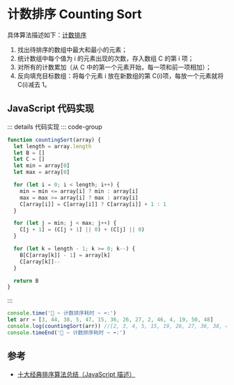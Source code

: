 # 计数排序 Counting Sort

具体算法描述如下：[计数排序](../../../直击概念/03algo/s_sort_8-countingSort.md)

1. 找出待排序的数组中最大和最小的元素；
2. 统计数组中每个值为 i 的元素出现的次数，存入数组 C 的第 i 项；
3. 对所有的计数累加（从 C 中的第一个元素开始，每一项和前一项相加）；
4. 反向填充目标数组：将每个元素 i 放在新数组的第 C(i)项，每放一个元素就将 C(i)减去 1。

## JavaScript 代码实现

::: details 代码实现
::: code-group

```js
function countingSort(array) {
  let length = array.length
  let B = []
  let C = []
  let min = array[0]
  let max = array[0]

  for (let i = 0; i < length; i++) {
    min = min <= array[i] ? min : array[i]
    max = max >= array[i] ? max : array[i]
    C[array[i]] = C[array[i]] ? C[array[i]] + 1 : 1
  }

  for (let j = min; j < max; j++) {
    C[j + 1] = (C[j + 1] || 0) + (C[j] || 0)
  }

  for (let k = length - 1; k >= 0; k--) {
    B[C[array[k]] - 1] = array[k]
    C[array[k]]--
  }

  return B
}
```

:::

```js
console.time('🚢 ~ 计数排序耗时 ~ ➡️:')
let arr = [3, 44, 38, 5, 47, 15, 36, 26, 27, 2, 46, 4, 19, 50, 48]
console.log(countingSort(arr)) //[2, 3, 4, 5, 15, 19, 26, 27, 36, 38, 44, 46, 47, 48, 50]
console.timeEnd('🚢 ~ 计数排序耗时 ~ ➡️:')
```

## 参考

- [十大经典排序算法总结（JavaScript 描述）](https://juejin.cn/post/6844903444365443080)
